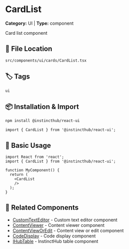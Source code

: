 # CardList

**Category:** UI | **Type:** component

Card list component

## 📁 File Location

`src/components/ui/cards/CardList.tsx`

## 🏷️ Tags

`ui`

## 📦 Installation & Import

```bash
npm install @instincthub/react-ui
```

```tsx
import { CardList } from '@instincthub/react-ui';
```

## 🚀 Basic Usage

```tsx
import React from 'react';
import { CardList } from '@instincthub/react-ui';

function MyComponent() {
  return (
    <CardList
    />
  );
}
```

## 🔗 Related Components

- [CustomTextEditor](./CustomTextEditor.md) - Custom text editor component
- [ContentViewer](./ContentViewer.md) - Content viewer component
- [ContentViewOrEdit](./ContentViewOrEdit.md) - Content view or edit component
- [CodeDisplay](./CodeDisplay.md) - Code display component
- [IHubTable](./IHubTable.md) - InstinctHub table component

